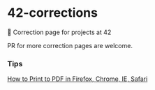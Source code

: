 # 42-corrections
📄 Correction page for projects at 42

PR for more correction pages are welcome.

### Tips
[How to Print to PDF in Firefox, Chrome, IE, Safari](https://pdf.wondershare.com/pdf-knowledge/print-to-pdf-firefox-chrome-ie-safari.html)
